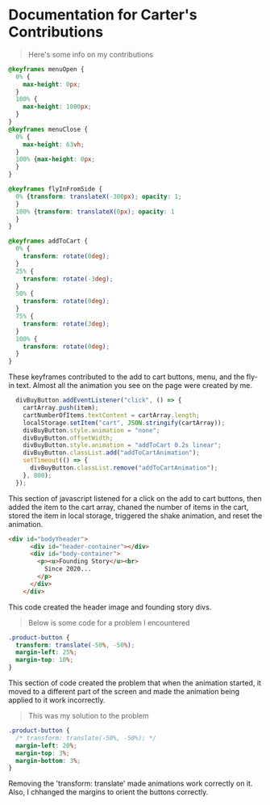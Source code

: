 # Documentation for Carter's Contributions

> Here's some info on my contributions

```css
@keyframes menuOpen {
  0% {
    max-height: 0px;
  }
  100% {
    max-height: 1000px;
  }
}
@keyframes menuClose {
  0% {
    max-height: 63vh;
  }
  100% {max-height: 0px;
  }
}

@keyframes flyInFromSide {
  0% {transform: translateX(-300px); opacity: 1;
  }
  100% {transform: translateX(0px); opacity: 1
  }
}

@keyframes addToCart {
  0% {
    transform: rotate(0deg);
  }
  25% {
    transform: rotate(-3deg);
  }
  50% {
    transform: rotate(0deg);
  }
  75% {
    transform: rotate(3deg);
  }
  100% {
    transform: rotate(0deg);
  }
}
```
These keyframes contributed to the add to cart buttons, menu, and the fly-in text. Almost all the animation you see on the page were created by me.
```js
  divBuyButton.addEventListener("click", () => {
    cartArray.push(item);
    cartNumberOfItems.textContent = cartArray.length;
    localStorage.setItem("cart", JSON.stringify(cartArray));
    divBuyButton.style.animation = "none";
    divBuyButton.offsetWidth;
    divBuyButton.style.animation = "addToCart 0.2s linear";
    divBuyButton.classList.add("addToCartAnimation");
    setTimeout(() => {
      divBuyButton.classList.remove("addToCartAnimation");
    }, 800);
  });
```
This section of javascript listened for a click on the add to cart buttons, then added the item to the cart array, chaned the number of items in the cart, stored the item in local storage, triggered the shake animation, and reset the animation.
```html
<div id="bodyYheader">
      <div id="header-container"></div>
      <div id="body-container">
        <p><u>Founding Story</u><br>
          Since 2020...
        </p>
      </div>
    </div>
```
This code created the header image and founding story divs.
> Below is some code for a problem I encountered

```css
.product-button {
  transform: translate(-50%, -50%);
  margin-left: 25%;
  margin-top: 10%;
}
```
 This section of code created the problem that when the animation started, it moved to a different part of the screen and made the animation being applied to it work incorrectly.

>This was my solution to the problem
```css
.product-button {
  /* transform: translate(-50%, -50%); */
  margin-left: 20%;
  margin-top: 3%;
  margin-bottom: 3%;
}
```
Removing the 'transform: translate' made animations work correctly on it. Also, I chhanged the margins to orient the buttons correctly.
